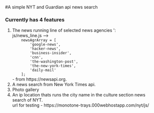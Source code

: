 #A simple NYT and Guardian api news search
<br>
<h3>Currently has 4 features</h3>
<ol>
  <li>The news running line of selected news agencies ':
  <br>
 js/news_line.js --><code>
    newsAgrArray = [
        'google-news',
        'hacker-news',
        'business-insider',
        'cnn',
        'the-washington-post',
        'the-new-york-times',
        'daily-mail'
    ];
</code> 
- from https://newsapi.org.
<br>

  <li>A news search from New York Times api.
 <br>
 <li> Photo gallery
 <br>
 <li> An ip location thats runs the city name in the culture section news search of NYT.
 <br> url for testing - https://monotone-trays.000webhostapp.com/nyt/js/
